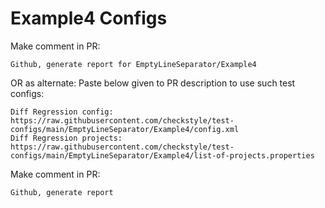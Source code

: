 # Example4 Configs
Make comment in PR:
```
Github, generate report for EmptyLineSeparator/Example4
```
OR as alternate:
Paste below given to PR description to use such test configs:
```
Diff Regression config: https://raw.githubusercontent.com/checkstyle/test-configs/main/EmptyLineSeparator/Example4/config.xml
Diff Regression projects: https://raw.githubusercontent.com/checkstyle/test-configs/main/EmptyLineSeparator/Example4/list-of-projects.properties
```
Make comment in PR:
```
Github, generate report
```
